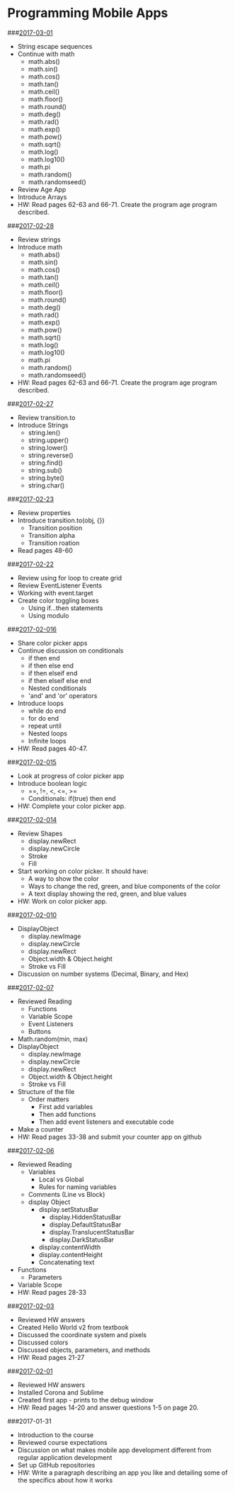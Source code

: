 # Programming Mobile Apps

###[2017-03-01](Class%20Examples/2017-03-01/)
* String escape sequences
* Continue with math
  * math.abs()
  * math.sin()
  * math.cos()
  * math.tan()
  * math.ceil()
  * math.floor()
  * math.round()
  * math.deg()
  * math.rad()
  * math.exp()
  * math.pow()
  * math.sqrt()
  * math.log()
  * math.log10()
  * math.pi
  * math.random()
  * math.randomseed()
* Review Age App
* Introduce Arrays
* HW: Read pages 62-63 and 66-71. Create the program age program described.

###[2017-02-28](Class%20Examples/2017-02-28/)
* Review strings
* Introduce math
  * math.abs()
  * math.sin()
  * math.cos()
  * math.tan()
  * math.ceil()
  * math.floor()
  * math.round()
  * math.deg()
  * math.rad()
  * math.exp()
  * math.pow()
  * math.sqrt()
  * math.log()
  * math.log10()
  * math.pi
  * math.random()
  * math.randomseed()
* HW: Read pages 62-63 and 66-71. Create the program age program described.

###[2017-02-27](Class%20Examples/2017-02-27/)
* Review transition.to
* Introduce Strings
  * string.len()
  * string.upper()
  * string.lower()
  * string.reverse()
  * string.find()
  * string.sub()
  * string.byte()
  * string.char()

###[2017-02-23](Class%20Examples/2017-02-23/)
* Review properties
* Introduce transition.to(obj, {})
  * Transition position
  * Transition alpha
  * Transition roation
* Read pages 48-60

###[2017-02-22](Class%20Examples/2017-02-22/)
* Review using for loop to create grid
* Review EventListener Events
* Working with event.target
* Create color toggling boxes
  * Using if...then statements
  * Using modulo


###[2017-02-016](Class%20Examples/2017-02-16/)
* Share color picker apps
* Continue discussion on conditionals
  * if then end
  * if then else end
  * if then elseif end
  * if then elseif else end
  * Nested conditionals
  * 'and' and 'or' operators
* Introduce loops
  * while do end
  * for do end
  * repeat until
  * Nested loops
  * Infinite loops
* HW: Read pages 40-47.

###[2017-02-015](Class%20Examples/2017-02-15/)
* Look at progress of color picker app
* Introduce boolean logic
  * ==, !=, <, <=, >=
  * Conditionals: if(true) then end
* HW: Complete your color picker app.

###[2017-02-014](Class%20Examples/2017-02-14/)
* Review Shapes
  * display.newRect
  * display.newCircle
  * Stroke
  * Fill
* Start working on color picker. It should have:
  * A way to show the color
  * Ways to change the red, green, and blue components of the color
  * A text display showing the red, green, and blue values
* HW: Work on color picker app.


###[2017-02-010](Class%20Examples/2017-02-10/)
* DisplayObject
  * display.newImage
  * display.newCircle
  * display.newRect
  * Object.width & Object.height
  * Stroke vs Fill
* Discussion on number systems (Decimal, Binary, and Hex)

###[2017-02-07](Class%20Examples/2017-02-07/)
* Reviewed Reading
  * Functions
  * Variable Scope
  * Event Listeners
  * Buttons
* Math.random(min, max)
* DisplayObject
  * display.newImage
  * display.newCircle
  * display.newRect
  * Object.width & Object.height
  * Stroke vs Fill
* Structure of the file
  * Order matters
    * First add variables
    * Then add functions
    * Then add event listeners and executable code
* Make a counter
* HW: Read pages 33-38 and submit your counter app on github

###[2017-02-06](Class%20Examples/2017-02-06/)
* Reviewed Reading
  * Variables 
    * Local vs Global
    * Rules for naming variables
  * Comments (Line vs Block)
  * display Object
    * display.setStatusBar
      * display.HiddenStatusBar
      * display.DefaultStatusBar
      * display.TranslucentStatusBar
      * display.DarkStatusBar
    * display.contentWidth
    * display.contentHeight
    * Concatenating text
* Functions
  * Parameters
* Variable Scope
* HW: Read pages 28-33

###[2017-02-03](Class%20Examples/2017-02-03/)
* Reviewed HW answers
* Created Hello World v2 from textbook
* Discussed the coordinate system and pixels
* Discussed colors
* Discussed objects, parameters, and methods
* HW: Read pages 21-27

###[2017-02-01](Class%20Examples/2017-02-01/)
* Reviewed HW answers
* Installed Corona and Sublime
* Created first app - prints to the debug window
* HW: Read pages 14-20 and answer questions 1-5 on page 20.

###2017-01-31
* Introduction to the course
* Reviewed course expectations
* Discussion on what makes mobile app development different from regular application development
* Set up GitHub repositories
* HW: Write a paragraph describing an app you like and detailing some of the specifics about how it works